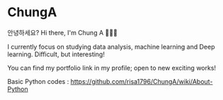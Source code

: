 # ChungA

안녕하세요?
Hi there, I'm Chung A 👩🏻‍💻


I currently focus on studying data analysis, machine learning and Deep learning. 
Difficult, but interesting! 

You can find my portfolio link in my profile; open to new exciting works! 

Basic Python codes : https://github.com/risa1796/ChungA/wiki/About-Python
